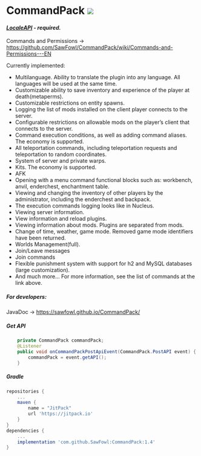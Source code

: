 # CommandPack [![](https://jitpack.io/v/SawFowl/CommandPack.svg)](https://jitpack.io/#SawFowl/CommandPack)
####  ***[LocaleAPI](https://ore.spongepowered.org/Semenkovsky_Ivan/LocaleAPI) - required.***

Commands and Permissions -> https://github.com/SawFowl/CommandPack/wiki/Commands-and-Permissions---EN


Currently implemented:
* Multilanguage. Ability to translate the plugin into any language. All languages will be used at the same time.
* Customizable ability to save inventory and experience of the player at death(metaperms).
* Customizable restrictions on entity spawns.
* Logging the list of mods installed on the client player connects to the server.
* Configurable restrictions on allowable mods on the player’s client that connects to the server.
* Command execution conditions, as well as adding command aliases.  The economy is supported.
* All teleportation commands, including teleportation requests and teleportation to random coordinates. 
* System of server and private warps.
* Kits. The economy is supported.
* AFK
* Opening with a menu command functional blocks such as: workbench, anvil, enderchest, enchantment table.
* Viewing and changing the inventory of other players by the administrator, including the enderchest and backpack.
* The execution commands logging looks like in Nucleus.
* Viewing server information.
* View information and reload plugins.
* Viewing information about mods. Plugins are separated from mods.
* Change of time, weather, game mode. Removed game mode identifiers have been returned.
* Worlds Management(full).
* Join/Leave messages
* Join commands
* Flexible punishment system with support for h2 and MySQL databases (large customization).
* And much more... For more information, see the list of commands at the link above.

##### For developers:
JavaDoc -> https://sawfowl.github.io/CommandPack/

##### Get API
```java
	private CommandPack commandPack;
	@Listener
	public void onCommandPackPostApiEvent(CommandPack.PostAPI event) {
		commandPack = event.getAPI();
	}
```


##### Gradle
```gradle
repositories {
	...
	maven { 
		name = "JitPack"
		url 'https://jitpack.io' 
	}
}
dependencies {
	...
	implementation 'com.github.SawFowl:CommandPack:1.4'
}
```


